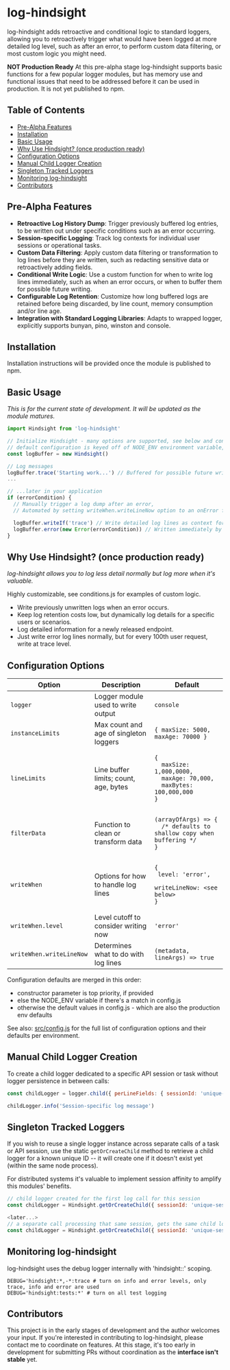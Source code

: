# log-hindsight
log-hindsight adds retroactive and conditional logic to standard loggers, allowing you to retroactively trigger what would have been logged at more detailed log level, such as after an error, to perform custom data filtering, or most custom logic you might need.

**NOT Production Ready** At this pre-alpha stage log-hindsight supports basic functions for a few popular logger modules, but has memory use and functional issues that need to be addressed before it can be used in production. It is not yet published to npm.

## Table of Contents
- [Pre-Alpha Features](#pre-alpha-features)
- [Installation](#installation)
- [Basic Usage](#basic-usage)
- [Why Use Hindsight? (once production ready)](#why-use-hindsight-once-production-ready)
- [Configuration Options](#configuration-options)
- [Manual Child Logger Creation](#manual-child-logger-creation)
- [Singleton Tracked Loggers](#singleton-tracked-loggers)
- [Monitoring log-hindsight](#monitoring-log-hindsight)
- [Contributors](#contributors)

## Pre-Alpha Features
- **Retroactive Log History Dump**: Trigger previously buffered log entries, to be written out under specific conditions such as an error occurring.
- **Session-specific Logging**: Track log contexts for individual user sessions or operational tasks.
- **Custom Data Filtering**: Apply custom data filtering or transformation to log lines before they are written, such as redacting sensitive data or retroactively adding fields.
- **Conditional Write Logic**: Use a custom function for when to write log lines immediately, such as when an error occurs, or when to buffer them for possible future writing.
- **Configurable Log Retention**: Customize how long buffered logs are retained before being discarded, by line count, memory consumption and/or line age.
- **Integration with Standard Logging Libraries**: Adapts to wrapped logger, explicitly supports bunyan, pino, winston and console.

## Installation
Installation instructions will be provided once the module is published to npm.

## Basic Usage
_This is for the current state of development. It will be updated as the module matures._

```javascript
import Hindsight from 'log-hindsight'

// Initialize Hindsight - many options are supported, see below and config.js
// default configuration is keyed off of NODE_ENV environment variable, see config.js
const logBuffer = new Hindsight()

// Log messages
logBuffer.trace('Starting work...') // Buffered for possible future write
...

// ...later in your application
if (errorCondition) {
  // Manually trigger a log dump after an error,
  // Automated by setting writeWhen.writeLineNow option to an onError function, example in conditions.js

  logBuffer.writeIf('trace') // Write detailed log lines as context for the error
  logBuffer.error(new Error(errorCondition)) // Written immediately by default log level
}
```

## Why Use Hindsight? (once production ready)
_log-hindsight allows you to log less detail normally but log more when it's valuable._

Highly customizable, see conditions.js for examples of custom logic.

- Write previously unwritten logs when an error occurs.
- Keep log retention costs low, but dynamically log details for a specific users or scenarios.
- Log detailed information for a newly released endpoint.
- Just write error log lines normally, but for every 100th user request, write at trace level.

## Configuration Options

| Option            | Description                           | Default                            |
|-------------------|---------------------------------------|------------------------------------|
| `logger`          | Logger module used to write output    | <pre>`console`</pre> |
| `instanceLimits`  | Max count and age of singleton loggers | <pre>`{ maxSize: 5000, maxAge: 70000 }`</pre> |
| `lineLimits`      | Line buffer limits; count, age, bytes | <pre>`{`<br>`  maxSize: 1,000,0000,`<br>`  maxAge: 70,000,`<br>`  maxBytes: 100,000,000`<br>`}`</pre> |
| `filterData`      | Function to clean or transform data   | <pre>`(arrayOfArgs) => {`<br>`  /* defaults to shallow copy when buffering */`<br>`}` |
| `writeWhen`       | Options for how to handle log lines   | <pre>`{`<br>  `level: 'error',`<br>  `writeLineNow: <see below>`<br>`}`</pre> |
| `writeWhen.level` | Level cutoff to consider writing now  | <pre>`'error'`</pre> |
| `writeWhen.writeLineNow` | Determines what to do with log lines | <pre>`(metadata, lineArgs) => true`</pre> |

Configuration defaults are merged in this order:
 - constructor parameter is top priority, if provided
 - else the NODE_ENV variable if there's a match in config.js
 - otherwise the default values in config.js - which are also the production env defaults

See also: [src/config.js](src/config.js) for the full list of configuration options and their defaults per environment.

## Manual Child Logger Creation

To create a child logger dedicated to a specific API session or task without logger persistence in between calls:

```javascript
const childLogger = logger.child({ perLineFields: { sessionId: 'unique-session-id' } })

childLogger.info('Session-specific log message')
```

## Singleton Tracked Loggers
If you wish to reuse a single logger instance across separate calls of a task or API session, use the static `getOrCreateChild` method to retrieve a child logger for a known unique ID -- it will create one if it doesn't exist yet (within the same node process).

For distributed systems it's valuable to implement session affinity to amplify this modules' benefits.

```javascript
// child logger created for the first log call for this session
const childLogger = Hindsight.getOrCreateChild({ sessionId: 'unique-session-1' })

<later...>
// a separate call processing that same session, gets the same child logger (if within the same process)
const childLogger = Hindsight.getOrCreateChild({ sessionId: 'unique-session-1' })
```

## Monitoring log-hindsight

log-hindsight uses the debug logger internally with 'hindsight:<component>:<level>' scoping.

```
DEBUG='hindsight:*,-*:trace # turn on info and error levels, only trace, info and error are used
DEBUG='hindsight:tests:*' # turn on all test logging
```

## Contributors

This project is in the early stages of development and the author welcomes your input. If you're interested in contributing to log-hindsight, please contact me to coordinate on features. At this stage, it's too early in development for submitting PRs without coordination as the **interface isn't stable** yet.
